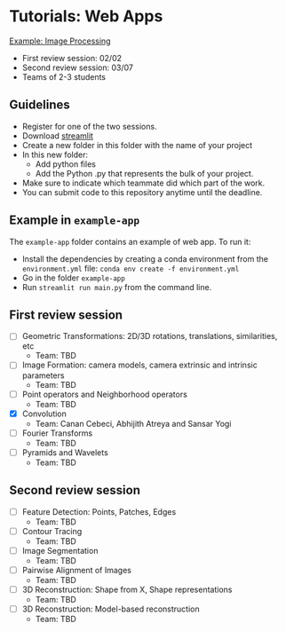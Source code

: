 # Tutorials: Web Apps

[Example: Image Processing](https://share.streamlit.io/aniketwattamwar/image-processing-with-streamlit/main/main.py)

- First review session: 02/02
- Second review session: 03/07
- Teams of 2-3 students

## Guidelines

- Register for one of the two sessions.
- Download [streamlit](https://streamlit.io/)
- Create a new folder in this folder with the name of your project
- In this new folder:
  - Add python files
  - Add the Python .py that represents the bulk of your project.
- Make sure to indicate which teammate did which part of the work.
- You can submit code to this repository anytime until the deadline.

## Example in `example-app`

The `example-app` folder contains an example of web app. To run it:
- Install the dependencies by creating a conda environment from the `environment.yml` file: `conda env create -f environment.yml`
- Go in the folder `example-app`
- Run `streamlit run main.py` from the command line.

## First review session

- [ ] Geometric Transformations: 2D/3D rotations, translations, similarities, etc
  - Team: TBD
- [ ] Image Formation: camera models, camera extrinsic and intrinsic parameters
  - Team: TBD
- [ ] Point operators and Neighborhood operators
  - Team: TBD
- [x] Convolution
  - Team: Canan Cebeci, Abhijith Atreya and Sansar Yogi
- [ ] Fourier Transforms
  - Team: TBD
- [ ] Pyramids and Wavelets
  - Team: TBD


## Second review session

- [ ] Feature Detection: Points, Patches, Edges
  - Team: TBD
- [ ] Contour Tracing
  - Team: TBD
- [ ] Image Segmentation
  - Team: TBD
- [ ] Pairwise Alignment of Images
  - Team: TBD
- [ ] 3D Reconstruction: Shape from X, Shape representations
  - Team: TBD
- [ ] 3D Reconstruction: Model-based reconstruction
  - Team: TBD
